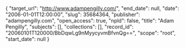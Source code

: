 {
  "target_url": "http://www.adampengilly.com/", 
  "end_date": null, 
  "date": "2006-01-01T12:00:00", 
  "slug": 35684364, 
  "publisher": "adampengilly.com", 
  "open_access": true, 
  "npld": false, 
  "title": "Adam Pengilly", 
  "subjects": [], 
  "collections": [], 
  "record_id": "20060101T120000/BbDqwLg9nMyycyvmBfvnQg==", 
  "scope": "root", 
  "start_date": null
}

